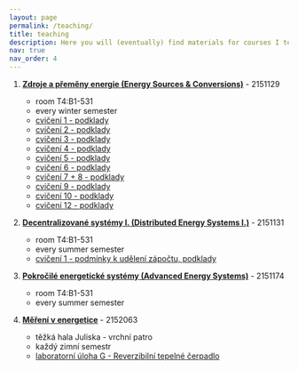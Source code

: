 ```yaml
---
layout: page
permalink: /teaching/
title: teaching
description: Here you will (eventually) find materials for courses I teach at the Department of Energy Engineering, CTU FME.
nav: true
nav_order: 4
---
```

1. **[Zdroje a přeměny energie (Energy Sources &amp; Conversions)](https://kos.fs.cvut.cz/synopsis/2151129)** - 2151129
   * room T4:B1-531
   * every winter semester
   * [cvičení 1 - podklady](https://campuscvut-my.sharepoint.com/:b:/g/personal/spaleja1_cvut_cz/EUyOf9i6kU1Cirgnhp2WczcBelEmBuTgJwfgCDBKDVJqdg?e=wyOsu1)
   * [cvičení 2 - podklady](https://campuscvut-my.sharepoint.com/:p:/g/personal/spaleja1_cvut_cz/EddQgvyNOlNFvGt4wmHNYXcBQhoAqAqUpebPVnqN6u4NVQ?e=QCOsAm)
   * [cvičení 3 - podklady](https://campuscvut-my.sharepoint.com/:p:/g/personal/spaleja1_cvut_cz/ESCO33sJOhZAkbiZO0SgSo4Bc1v0g35UH65WP4Ztff6Quw?e=Pqf6eh)
   * [cvičení 4 - podklady](https://campuscvut-my.sharepoint.com/:b:/g/personal/spaleja1_cvut_cz/EQygkJiyeMNPtDKw8DV6PqkByEpEvU7cdT_Ozm2MeAPkUQ?e=46IxNP)
   * [cvičení 5 - podklady](https://campuscvut-my.sharepoint.com/:b:/g/personal/spaleja1_cvut_cz/EWHgenlmRBlMnwPTE5PXoIgBSgeeKzX9eUIxPGV4SsaXlA?e=nUErtJ)
   * [cvičení 6 - podklady](https://campuscvut-my.sharepoint.com/:p:/g/personal/spaleja1_cvut_cz/ETBTq7FqJxlMjQyagYZ1i54BXsG6xShkdH-0ktncf9S0Fw?e=Y20dVZ)
   * [cvičení 7 + 8 - podklady](https://campuscvut-my.sharepoint.com/:b:/g/personal/spaleja1_cvut_cz/Eeem7kmDzM9Jg7QnGphpHrQBvmRl2BfjHpjjjQyAS2d4fA?e=rz3D66)
   * [cvičení 9 - podklady](https://campuscvut-my.sharepoint.com/:b:/g/personal/spaleja1_cvut_cz/EZTdTtMbD7tOswwKu-nUxxQBrWaygqdnkh8VQEJKfqdP_Q?e=03wdzS)
   * [cvičení 10 - podklady](https://campuscvut-my.sharepoint.com/:b:/g/personal/spaleja1_cvut_cz/EZLzl4bi32VOlHX3i0u8vioBdoWXe1l-baodOMxofjrOpA?e=BSQCCg)
   * [cvičení 12 - podklady](https://campuscvut-my.sharepoint.com/:b:/g/personal/spaleja1_cvut_cz/EWoYSF2emBVHvKa48wPmxq8BUrXAgNdLQN9LcgB6puixJQ?e=StBIhA)

2. **[Decentralizované systémy I. (Distributed Energy Systems I.)](https://kos.fs.cvut.cz/synopsis/2151133)** - 2151131
   * room T4:B1-531
   * every summer semester
   * [cvičení 1 - podmínky k udělení zápočtu, podklady](https://campuscvut-my.sharepoint.com/:b:/g/personal/spaleja1_cvut_cz/EXmcea-O4X1BsydrJKlW9XQB4R7g0o46xLK9caHMTbdYcg?e=Cda5CF)
3. **[Pokročilé energetické systémy (Advanced Energy Systems)](https://kos.fs.cvut.cz/synopsis/2151174)** - 2151174
   * room T4:B1-531
   * every summer semester
4. **[Měření v energetice](https://kos.fs.cvut.cz/synopsis/2152063)** - 2152063
   * těžká hala Juliska - vrchní patro
   * každý zimní semestr
   * [laboratorní úloha G - Reverzibilní tepelné čerpadlo](https://campuscvut-my.sharepoint.com/:b:/g/personal/spaleja1_cvut_cz/EX1atG4K5UBMtdihamp7g9cBAVIKzbpiJJonEyh1u1ytZw?e=Ed2bBG)
